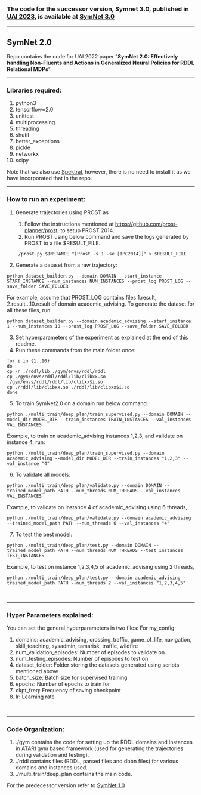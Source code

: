 ### The code for the successor version, Symnet 3.0, published in [UAI 2023](https://openreview.net/forum?id=sWzgZUmJich), is available at [SymNet 3.0](https://github.com/dair-iitd/symnet3)

<hr />

## SymNet 2.0

Repo contains the code for UAI 2022 paper "**SymNet 2.0: Effectively handling Non-Fluents and Actions in Generalized Neural Policies for RDDL Relational MDPs**".

<hr />

### Libraries required:

1. python3  
2. tensorflow=2.0  
3. unittest  
4. multiprocessing  
5. threading
6. shutil
7. better_exceptions
8. pickle
9. networkx 
10. scipy

Note that we also use [Spektral](https://github.com/danielegrattarola/spektral/), however, there is no need to install it as we have incorporated that in the repo.

<hr/>

### How to run an experiment:

1. Generate trajectories using PROST as
   1. Follow the instructions mentioned at https://github.com/prost-planner/prost. to setup PROST 2014.
   2. Run PROST using below command and save the logs generated by PROST to a file $RESULT_FILE.
   ```commandline
   ./prost.py $INSTANCE "[Prost -s 1 -se [IPC2014]]" > $RESULT_FILE
   ```

2. Generate a dataset from a raw trajectory: 
```commandline
python dataset_builder.py --domain DOMAIN --start_instance START_INSTANCE --num_instances NUM_INSTANCES --prost_log PROST_LOG --save_folder SAVE_FOLDER
```
For example, assume that PROST_LOG contains files 1.result, 2.result...10.result of domain academic_advising. 
To generate the dataset for all these files, run 
```commandline
python dataset_builder.py --domain academic_advising --start_instance 1 --num_instances 10 --prost_log PROST_LOG --save_folder SAVE_FOLDER
```


3. Set hyperparameters of the experiment as explained at the end of this readme.
4. Run these commands from the main folder once:
```commandline
for i in {1..10}
do
cp -r ./rddl/lib ./gym/envs/rddl/rddl
cp ./gym/envs/rddl/rddl/lib/clibxx.so ./gym/envs/rddl/rddl/lib/clibxx$i.so
cp ./rddl/lib/clibxx.so ./rddl/lib/clibxx$i.so
done
```

5. To train SymNet2.0 on a domain run below command.
```commandline
python ./multi_train/deep_plan/train_supervised.py --domain DOMAIN --model_dir MODEL_DIR --train_instances TRAIN_INSTANCES --val_instances VAL_INSTANCES
``` 
Example, to train on academic_advising instances 1,2,3, and validate on instance 4, run:
```commandline
python ./multi_train/deep_plan/train_supervised.py --domain academic_advising --model_dir MODEL_DIR --train_instances "1,2,3" --val_instance "4"
``` 

6. To validate all models:
```commandline
python ./multi_train/deep_plan/validate.py --domain DOMAIN --trained_model_path PATH --num_threads NUM_THREADS --val_instances VAL_INSTANCES
```

Example, to validate on instance 4 of academic_advising using 6 threads, 
```commandline
python ./multi_train/deep_plan/validate.py --domain academic_advising --trained_model_path PATH --num_threads 6 --val_instances "4"
```

7. To test the best model:
```commandline
python ./multi_train/deep_plan/test.py --domain DOMAIN --trained_model_path PATH --num_threads NUM_THREADS --test_instances TEST_INSTANCES
```

Example, to test on instance 1,2,3,4,5 of academic_advising using 2 threads, 
```commandline
python ./multi_train/deep_plan/test.py --domain academic_advising --trained_model_path PATH --num_threads 2 --val_instances "1,2,3,4,5"
```
<br/>
<hr/>

### Hyper Parameters explained:

You can set the general hyperparameters in two files: 
For my_config:
1. domains: academic_advising, crossing_traffic, game_of_life, navigation, skill_teaching, sysadmin, tamarisk, traffic, wildfire
2. num_validation_episodes: Number of episodes to validate on
3. num_testing_episodes: Number of episodes to test on
4. dataset_folder: Folder storing the datasets generated using scripts mentioned above
5. batch_size: Batch size for supervised training
6. epochs: Number of epochs to train for
7. ckpt_freq: Frequency of saving checkpoint
8. lr: Learning rate

[//]: # (8. t_max: Number of steps in each episode before applying an A3C update)
[//]: # (grad_clip_value: Value at which gradient is clipped.)
<br/>
<hr/>

### Code Organization:

1. ./gym contains the code for setting up the RDDL domains and instances in ATARI gym based framework (used for generating the trajectories during validation and testing).
2. ./rddl contains files (RDDL, parsed files and dbbn files) for various domains and instances used.
3. ./multi_train/deep_plan contains the main code.

For the predecessor version refer to [SymNet 1.0](https://github.com/dair-iitd/symnet)
